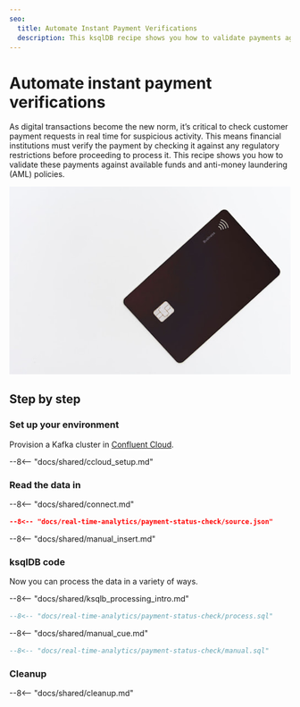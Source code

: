 ```yaml
---
seo:
  title: Automate Instant Payment Verifications
  description: This ksqlDB recipe shows you how to validate payments against available funds and anti-money laundering (AML) policies.
---
```


# Automate instant payment verifications

As digital transactions become the new norm, it’s critical to check customer payment requests in real time for suspicious activity. This means financial institutions must verify the payment by checking it against any regulatory restrictions before proceeding to process it. This recipe shows you how to validate these payments against available funds and anti-money laundering (AML) policies.

![payment verification](../../img/payment.jpg)

## Step by step

### Set up your environment

Provision a Kafka cluster in [Confluent Cloud](https://www.confluent.io/confluent-cloud/tryfree/?utm_source=github&utm_medium=ksqldb_recipes&utm_campaign=payment-status-check).

--8<-- "docs/shared/ccloud_setup.md"

### Read the data in

--8<-- "docs/shared/connect.md"

```json
--8<-- "docs/real-time-analytics/payment-status-check/source.json"
```

--8<-- "docs/shared/manual_insert.md"

### ksqlDB code

Now you can process the data in a variety of ways.

--8<-- "docs/shared/ksqlb_processing_intro.md"

```sql
--8<-- "docs/real-time-analytics/payment-status-check/process.sql"
```

--8<-- "docs/shared/manual_cue.md"

```sql
--8<-- "docs/real-time-analytics/payment-status-check/manual.sql"
```

### Cleanup

--8<-- "docs/shared/cleanup.md"
